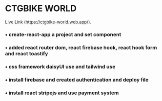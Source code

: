 # CTGBIKE WORLD

Live Link (https://ctgbike-world.web.app/).

### • create-react-app a project and set component
### • added react router dom, react firebase hook, react hook form and react toastify
### • css framework daisyUI use and tailwind use
### • install firebase and created authentication and deploy file
### • install react stripejs and use payment system




